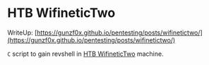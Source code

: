 # HTB WifineticTwo

WriteUp: [https://gunzf0x.github.io/pentesting/posts/wifinetictwo/](https://gunzf0x.github.io/pentesting/posts/wifinetictwo/)

`C` script to gain revshell in [HTB WifineticTwo](https://www.hackthebox.com/machines/wifinetictwo) machine.
